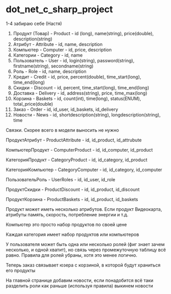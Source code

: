 dot_net_c_sharp_project
=======================
1-4 забираю себе (Настя)

1. Продукт (Товар)    - Product              -  id (long), name(string), price(double), description(string)
2. Атрибут            - Attribute            -  id, name, description
3. Компьютер          - Computer             -  id, price, description
4. Категории          - Category             -  id, name
5. Пользователь       - User                 -  id, login(string), password(string), firstname(string), secondname(string)
6. Роль               - Role                 -  id, name, description
7. Кредит             - Credit               -  id, price, percent(double), time_start(long), time_end(long)
8. Скидки             - Discount             -  id, percent, time_start(long), time_end(long)
9. Доставка           - Delivery             -  id, address(string), price, time_max(long)
10. Корзина           - Baskets              -  id, count(int), time(long), status(ENUM), total_price(double)
11. Заказ             - Order                -  id, id_user, id_baskets, id_delivery
12. Новости			  - News                 -  id, shortdescription(string), longdescription(string), time


Связки. Скорее всего в модели выносить не нужно

ПродуктАтрибут     - ProductAttribute     -  id, id_product, id_attrubute

КомпьютерПродукт   - ComputerProduct      -  id, id_computer, id_product

КатегорияПродукт   - CategoryProduct      -  id, id_category, id_product

КатегорияКомпьютер - CategoryComputer     -  id, id_category, id_computer

ПользовательРоль   - UserRoles            -  id, id_user, id_role

ПродуктСкидки      - ProductDiscount      -  id, id_product, id_discount

ПродуктКорзина     - ProductBaskets       -  id, id_product, id_baskets


Продукт может иметь несколько атрибутов. Если продукт Видеокарта, атрибуты память, скорость, потребление энергии и т.д.

Компьютер это просто набор продуктов по своей цене

Каждая категория имеет набор продуктов или компьютеров

У пользователя может быть одна или несколько ролей (фиг знает зачем несколько, и одной хватит), но связь через промежуточную таблицу всё равно. Правила для ролей убраны, хотя это менее логично.

Теперь заказ связывает юзера с корзиной, в которой будут храниться его продукты

На главной странице добавим новости, если понадобится всё таки разделить роли как раньше (используя правила) выкинем новости


